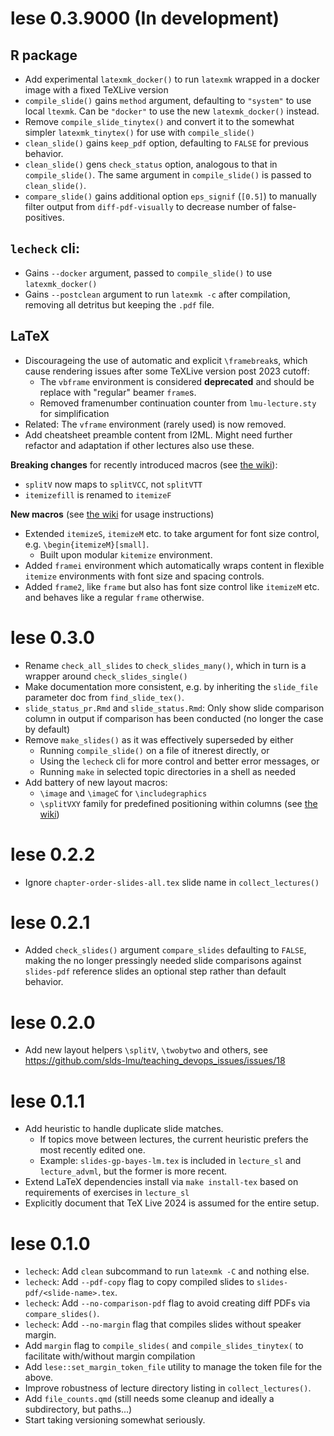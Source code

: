 # lese 0.3.9000 (In development)

## R package

* Add experimental `latexmk_docker()` to run `latexmk` wrapped in a docker image with a fixed TeXLive version
* `compile_slide()` gains `method` argument, defaulting to `"system"` to use local `ltexmk`. Can be `"docker"` to use the new `latexmk_docker()` instead.
* Remove `compile_slide_tinytex()` and convert it to the somewhat simpler `latexmk_tinytex()` for use with `compile_slide()`
* `clean_slide()` gains `keep_pdf` option, defaulting to `FALSE` for previous behavior.
* `clean_slide()` gens `check_status` option, analogous to that in `compile_slide()`. The same argument in `compile_slide()` is passed to `clean_slide()`.
* `compare_slide()` gains additional option `eps_signif` (`[0.5]`) to manually filter output from `diff-pdf-visually` to decrease number of false-positives.

## `lecheck` cli:

- Gains `--docker` argument, passed to `compile_slide()` to use `latexmk_docker()`
- Gains `--postclean` argument to run `latexmk -c` after compilation, removing all detritus but keeping the `.pdf` file.

## LaTeX

* Discourageing the use of automatic and explicit `\framebreak`s, which cause rendering issues after some TeXLive version post 2023 cutoff:
  * The `vbframe` environment is considered **deprecated** and should be replace with "regular" beamer `frame`s.
  * Removed framenumber continuation counter from `lmu-lecture.sty` for simplification
* Related: The `vframe` environment (rarely used) is now removed.
* Add cheatsheet preamble content from I2ML. Might need further refactor and adaptation if other lectures also use these.

**Breaking changes** for recently introduced macros (see [the wiki](https://github.com/slds-lmu/lecture_service/wiki/Slides#custom-macros-for-layout-images-citations)):

* `splitV` now maps to `splitVCC`, not `splitVTT`
* `itemizefill` is renamed to `itemizeF`

**New macros** (see [the wiki](https://github.com/slds-lmu/lecture_service/wiki/Slides#custom-macros-for-layout-images-citations) for usage instructions)

* Extended `itemizeS`, `itemizeM` etc. to take argument for font size control, e.g. `\begin{itemizeM}[small]`.
  * Built upon modular `kitemize` environment.
* Added `framei` environment which automatically wraps content in flexible `itemize` environments with font size and spacing controls.
* Added `frame2`, like `frame` but also has font size control like `itemizeM` etc. and behaves like a regular `frame` otherwise.

# lese 0.3.0

* Rename `check_all_slides` to `check_slides_many()`, which in turn is a wrapper around `check_slides_single()`
* Make documentation more consistent, e.g. by inheriting the `slide_file` parameter doc from `find_slide_tex()`.
* `slide_status_pr.Rmd` and `slide_status.Rmd`: Only show slide comparison column in output if comparison has been conducted (no longer the case by default)
* Remove `make_slides()` as it was effectively superseded by either
    * Running `compile_slide()` on a file of itnerest directly, or
    * Using the `lecheck` cli for more control and better error messages, or
    * Running `make` in selected topic directories in a shell as needed
* Add battery of new layout macros:
  * `\image` and `\imageC` for `\includegraphics`
  * `\splitVXY` family for predefined positioning within columns (see [the wiki](https://github.com/slds-lmu/lecture_service/wiki/Slides#custom-macros-for-layout-images-citations))

# lese 0.2.2

* Ignore  `chapter-order-slides-all.tex` slide name in `collect_lectures()`

# lese 0.2.1

* Added `check_slides()` argument `compare_slides` defaulting to `FALSE`, making the no longer pressingly needed slide comparisons against `slides-pdf` reference slides an optional step rather than default behavior.

# lese 0.2.0

* Add new layout helpers `\splitV`, `\twobytwo` and others, see https://github.com/slds-lmu/teaching_devops_issues/issues/18

# lese 0.1.1

* Add heuristic to handle duplicate slide matches.
  * If topics move between lectures, the current heuristic prefers the most recently edited one.
  * Example: `slides-gp-bayes-lm.tex` is included in `lecture_sl` and `lecture_advml`, but the former is more recent.
* Extend LaTeX dependencies install via `make install-tex` based on requirements of exercises in `lecture_sl`
* Explicitly document that TeX Live 2024 is assumed for the entire setup.

# lese 0.1.0

* `lecheck`: Add `clean` subcommand to run `latexmk -C` and nothing else.
* `lecheck`: Add `--pdf-copy` flag to copy compiled slides to `slides-pdf/<slide-name>.tex`.
* `lecheck`: Add `--no-comparison-pdf` flag to avoid creating diff PDFs via `compare_slides()`.
* `lecheck`: Add `--no-margin` flag that compiles slides without speaker margin.
* Add `margin` flag to `compile_slides(` and `compile_slides_tinytex(` to facilitate with/without margin compilation
* Add `lese::set_margin_token_file` utility to manage the token file for the above.
* Improve robustness of lecture directory listing in `collect_lectures()`.
* Add `file_counts.qmd` (still needs some cleanup and ideally a subdirectory, but paths...)
* Start taking versioning somewhat seriously.
